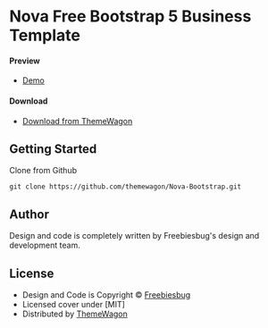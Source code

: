 # Nova Free Bootstrap 5 Business Template 

#### Preview

 - [Demo](https://themewagon.github.io/Nova-Bootstrap/)

#### Download
 - [Download from ThemeWagon](https://themewagon.com/themes/nova-bootstrap/)

## Getting Started

Clone from Github

```
git clone https://github.com/themewagon/Nova-Bootstrap.git
```
## Author

Design and code is completely written by Freebiesbug's design and development team.  


## License

 - Design and Code is Copyright &copy; [Freebiesbug](https://freebiesbug.com/)
 - Licensed cover under [MIT]
 - Distributed by [ThemeWagon](https://themewagon.com)


